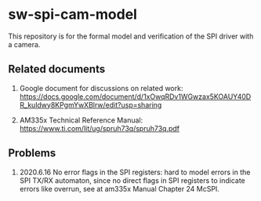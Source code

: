 # sw-spi-cam-model

This repository is for the formal model and verification of the SPI driver with a camera.

## Related documents
1. Google document for discussions on related work: https://docs.google.com/document/d/1xOwqRDv1WGwzax5KOAUY40DR_kuldwy8KPgmYwXBlrw/edit?usp=sharing

2. AM335x Technical Reference Manual: https://www.ti.com/lit/ug/spruh73q/spruh73q.pdf

## Problems
1. 2020.6.16 No error flags in the SPI registers: hard to model errors in the SPI TX/RX automaton, since no direct flags in SPI registers to indicate errors like overrun, see at am335x Manual Chapter 24 McSPI.
